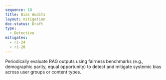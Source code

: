 ```yaml
---
sequence: 18
title: Bias Audits
layout: mitigation
doc-status: Draft
type:
  - Detective
mitigates:
  - ri-24
  - ri-28
---
```


Periodically evaluate RAG outputs using fairness benchmarks (e.g., demographic parity, equal opportunity) to detect and mitigate systemic bias across user groups or content types.
